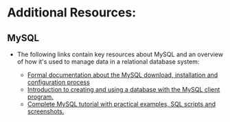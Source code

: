 # Additional Resources:

## MySQL
  - The following links contain key resources about MySQL and an overview of how it's used to manage data in a relational database system:

    - [Formal documentation about the MySQL download, installation and configuration process](https://dev.mysql.com/doc/refman/8.0/en/installing.html)
    - [Introduction to creating and using a database with the MySQL client program.](https://dev.mysql.com/doc/refman/8.0/en/tutorial.html)
    - [Complete MySQL tutorial with practical examples, SQL scripts and screenshots.](https://www.mysqltutorial.org/)

